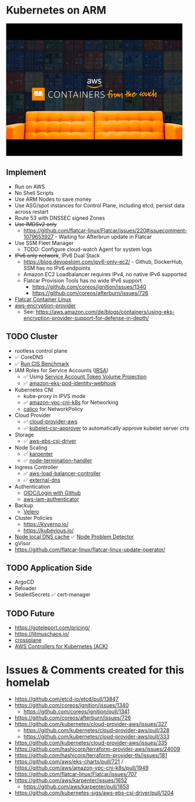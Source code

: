 
# Kubernetes on ARM

![](./docs/img.png)

## Implement

* Run on AWS
* No Shell Scripts
* Use ARM Nodes to save money
* Use ASG/spot instances for Control Plane, including etcd, persist data across restart
* Route 53 with DNSSEC signed Zones
* ~~Use IMDSv2 only~~
  * https://github.com/flatcar-linux/Flatcar/issues/220#issuecomment-1079653927 - Waiting for Afterbrun update in Flatcar
* Use SSM Fleet Manager
  * TODO: Configure cloud-watch Agent for system logs
* ~~IPv6 only network~~, IPv6 Dual Stack
  * https://blog.devopstom.com/ipv6-only-ec2/ - Github, DockerHub, SSM has no IPv6 endpoints
  * Amazon EC2 Loadbalancer requires IPv4, no native IPv6 supported
  * Flatcar Provision Tools has no wide IPv6 support
    * https://github.com/coreos/ignition/issues/1340
    * https://github.com/coreos/afterburn/issues/726
* [Flatcar Container Linux](https://www.flatcar.org/)
* [aws-encryption-provider](https://github.com/kubernetes-sigs/aws-encryption-provider)
  * See: https://aws.amazon.com/de/blogs/containers/using-eks-encryption-provider-support-for-defense-in-depth/

## TODO Cluster
* rootless control plane
* ✅ CoreDNS
* ✅ [Run CIS Benchmark](./docs/CIS.md)
* IAM Roles for Service Accounts ([IRSA](https://docs.aws.amazon.com/eks/latest/userguide/iam-roles-for-service-accounts.html))
  * ✅ Using [Service Account Token Volume Projection](https://kubernetes.io/docs/tasks/configure-pod-container/configure-service-account/#service-account-token-volume-projection)
  * ✅ [amazon-eks-pod-identity-webhook](https://github.com/aws/amazon-eks-pod-identity-webhook)
* Kubernetes CNI
  * kube-proxy in IPVS mode
  * ✅ [amazon-vpc-cni-k8s](https://github.com/aws/amazon-vpc-cni-k8s) for Networking
  * [calico](https://projectcalico.docs.tigera.io/getting-started/kubernetes/self-managed-public-cloud/aws#amazon-vpc-cni-plugin) for NetworkPolicy
* Cloud Provider
  * ✅ [cloud-provider-aws](https://github.com/kubernetes/cloud-provider-aws)
  * ✅ [kubelet-csr-approver](https://github.com/postfinance/kubelet-csr-approver) to automatically approve kubelet server crts
* Storage
  * ✅ [aws-ebs-csi-driver](https://github.com/kubernetes-sigs/aws-ebs-csi-driver)
* Node Scaling
  * ✅ [karpenter](https://karpenter.sh/)
  * ✅ [node-termination-handler](https://github.com/aws/aws-node-termination-handler)
* Ingress Controller
  * ✅ [aws-load-balancer-controller](https://github.com/kubernetes-sigs/aws-load-balancer-controller)
  * ✅ [external-dns](https://github.com/kubernetes-sigs/external-dns)
* Authentication
  * [OIDC/Login with Github](https://kubernetes.io/docs/reference/access-authn-authz/authentication/#openid-connect-tokens)
  * [aws-iam-authenticator](https://github.com/kubernetes-sigs/aws-iam-authenticator)
* Backup
  * [Velero](https://velero.io/)
* Cluster Policies
  * https://kyverno.io/
  * https://kubevious.io/
* [Node local DNS cache](https://kubernetes.io/docs/tasks/administer-cluster/nodelocaldns/)
✅ [Node Problem Detector](https://github.com/kubernetes/node-problem-detector)
* gVisor
* https://github.com/flatcar-linux/flatcar-linux-update-operator/

## TODO Application Side

* ArgoCD
* Reloader
* SealedSecrets
✅ cert-manager

## TODO Future

* https://goteleport.com/pricing/
* https://litmuschaos.io/
* [crossplane](https://crossplane.io/)
* [AWS Controllers for Kubernetes (ACK)](https://github.com/aws-controllers-k8s/community)

# Issues & Comments created for this homelab

* https://github.com/etcd-io/etcd/pull/13847
* https://github.com/coreos/ignition/issues/1340
  * https://github.com/coreos/ignition/pull/1341
* https://github.com/coreos/afterburn/issues/726
* https://github.com/kubernetes/cloud-provider-aws/issues/327
  * https://github.com/kubernetes/cloud-provider-aws/pull/328
  * https://github.com/kubernetes/cloud-provider-aws/pull/333
* https://github.com/kubernetes/cloud-provider-aws/issues/335
* https://github.com/hashicorp/terraform-provider-aws/issues/24009
* https://github.com/hashicorp/terraform-provider-tls/issues/181
* https://github.com/aws/eks-charts/pull/721 / https://github.com/aws/amazon-vpc-cni-k8s/pull/1949
* https://github.com/flatcar-linux/Flatcar/issues/707
* https://github.com/aws/karpenter/issues/1652
  * https://github.com/aws/karpenter/pull/1653
* https://github.com/kubernetes-sigs/aws-ebs-csi-driver/pull/1204
